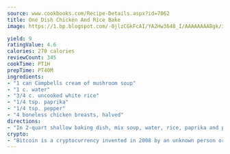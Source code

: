 ```yaml
---
source: www.cookbooks.com/Recipe-Details.aspx?id=7062
title: One Dish Chicken And Rice Bake
image: https://1.bp.blogspot.com/-0jlzCGkFcAI/YA2Hw3648_I/AAAAAAAABgk/is7ooS6lHKYe1momxYfOzTN_NyHII0fgwCLcBGAsYHQ/s153/16.png

yield: 9
ratingValue: 4.6
calories: 270 calories
reviewCount: 345
cookTime: PT1H
prepTime: PT40M
ingredients:
- "1 can Campbells cream of mushroom soup"
- "1 c. water"
- "3/4 c. uncooked white rice"
- "1/4 tsp. paprika"
- "1/4 tsp. pepper"
- "4 boneless chicken breasts, halved"
directions:
- "In 2-quart shallow baking dish, mix soup, water, rice, paprika and pepper. Place chicken on rice mixture. Bake at 375u00b0 for 45 minutes. Serves 4 people."
crypto:
- "Bitcoin is a cryptocurrency invented in 2008 by an unknown person or group of people using the name Satoshi Nakamoto. The currency began use in 2009 when its implementation was released as open-source software. Bitcoin is a decentralized digital currency, without a central bank or single administrator that can be sent from user to user on the peer-to-peer bitcoin network without the need for intermediaries. Transactions are verified by network nodes through cryptography and recorded in a public distributed ledger called a blockchain. Bitcoins are created as a reward for a process known as mining. They can be exchanged for other currencies, products, and services. Research produced by the University of Cambridge estimated that in 2017, there were 2.9 to 5.8 million unique users using a cryptocurrency wallet, most of them using bitcoin."
---
```

